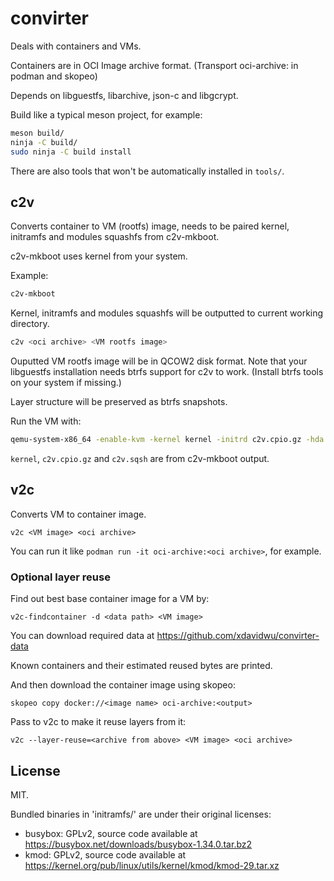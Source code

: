 # convirter

Deals with containers and VMs.

Containers are in OCI Image archive format. (Transport oci-archive: in podman and skopeo)

Depends on libguestfs, libarchive, json-c and libgcrypt.

Build like a typical meson project, for example:

```sh
meson build/
ninja -C build/
sudo ninja -C build install
```

There are also tools that won't be automatically installed in `tools/`.

## c2v

Converts container to VM (rootfs) image, needs to be paired kernel, initramfs and modules squashfs from c2v-mkboot.

c2v-mkboot uses kernel from your system.

Example:

```sh
c2v-mkboot
```

Kernel, initramfs and modules squashfs will be outputted to current working directory.

```sh
c2v <oci archive> <VM rootfs image>
```

Ouputted VM rootfs image will be in QCOW2 disk format. Note that your libguestfs installation needs btrfs support for c2v to work. (Install btrfs tools on your system if missing.)

Layer structure will be preserved as btrfs snapshots.

Run the VM with:

```sh
qemu-system-x86_64 -enable-kvm -kernel kernel -initrd c2v.cpio.gz -hda c2v.sqsh -hdb <rootfs image> -nographic -m 256M -no-reboot -append 'console=ttyS0 panic=-1'
```

`kernel`, `c2v.cpio.gz` and `c2v.sqsh` are from c2v-mkboot output.

## v2c

Converts VM to container image.

```
v2c <VM image> <oci archive>
```

You can run it like `podman run -it oci-archive:<oci archive>`, for example.

### Optional layer reuse

Find out best base container image for a VM by:

```
v2c-findcontainer -d <data path> <VM image>
```

You can download required data at https://github.com/xdavidwu/convirter-data

Known containers and their estimated reused bytes are printed.

And then download the container image using skopeo:

```
skopeo copy docker://<image name> oci-archive:<output>
```

Pass to v2c to make it reuse layers from it:

```
v2c --layer-reuse=<archive from above> <VM image> <oci archive>
```

## License

MIT.

Bundled binaries in 'initramfs/' are under their original licenses:

* busybox: GPLv2, source code available at https://busybox.net/downloads/busybox-1.34.0.tar.bz2
* kmod: GPLv2, source code available at https://kernel.org/pub/linux/utils/kernel/kmod/kmod-29.tar.xz
